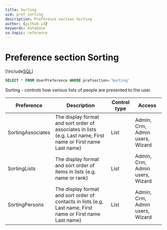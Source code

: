 ```yaml
---
title: Sorting
uid: pref_sorting
description: Preference section Sorting
author: {github-id}
keywords: database
so.topic: reference
---
```


# Preference section Sorting

[!include[SQL](./includes/to-view-pref.md)]

```SQL
SELECT * FROM UserPreference WHERE prefsection='Sorting'
```

Sorting - controls how various lists of people are presented to the user.

| Preference | Description | Control type | Access |
|---|---|---|---|
| SortingAssociates | The display format and sort order of associates in lists (e.g. Last name, First name or First name Last name) | List | Admin, Crm, Admin users, Wizard |
| SortingLists | The display format and sort order of items in lists (e.g. name or rank) | List | Admin, Crm, Admin users, Wizard |
| SortingPersons | The display format and sort order of contacts in lists (e.g. Last name, First name or First name Last name) | List | Admin, Crm, Admin users, Wizard |
